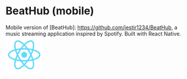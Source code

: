 # BeatHub (mobile)

Mobile version of [BeatHub]: https://github.com/jestir1234/BeatHub, a music streaming application inspired by Spotify. Built with React Native. ![react-native](./screenshots/react-native.png)
